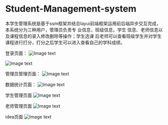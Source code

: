 # Student-Management-system
本学生管理系统是基于ssm框架并结合layui前端框架运用前后端异步交互完成，本系统分为三种用户，管理员负责专 业信息，班级信息，学生 信息、老师信息以及课程信息的录入修改删除等操作；学生选课 后老师可以查看班级学生并对学生课程进行打分，打分之后学生可以进入查看自己的学科成绩。  

登录页面：
![Image text](https://github.com/ZhouQianyou/Student-Management-system/blob/master/images/%E7%99%BB%E5%BD%95%E9%A1%B5%E9%9D%A2.png)

![Image text](https://github.com/ZhouQianyou/Student-Management-system/blob/master/images/%E5%86%99%E5%8D%9A%E5%AE%A2.png)

管理员管理页面：
![Image text](https://github.com/ZhouQianyou/Student-Management-system/blob/master/images/%E7%AE%A1%E7%90%86%E5%91%98%E5%BC%80%E8%AF%BE%E7%AE%A1%E7%90%86%E9%A1%B5%E9%9D%A2.png)


数据统计页面：
![Image text](https://github.com/ZhouQianyou/Student-Management-system/blob/master/images/%E7%BB%9F%E8%AE%A1%E9%A1%B5%E9%9D%A2.png)


学生管理页面
![Image text](https://github.com/ZhouQianyou/Student-Management-system/blob/master/images/%E5%AD%A6%E7%94%9F%E7%AE%A1%E7%90%86%E9%A1%B5%E9%9D%A2.png)


老师管理页面
![Image text](https://github.com/ZhouQianyou/Student-Management-system/blob/master/images/%E8%80%81%E5%B8%88%E7%AE%A1%E7%90%86%E9%A1%B5%E9%9D%A2.png)

idea页面
![Image text](https://github.com/ZhouQianyou/Student-Management-system/blob/master/images/idea.png)

